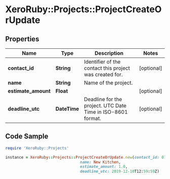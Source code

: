 # XeroRuby::Projects::ProjectCreateOrUpdate

## Properties

Name | Type | Description | Notes
------------ | ------------- | ------------- | -------------
**contact_id** | **String** | Identifier of the contact this project was created for. | [optional] 
**name** | **String** | Name of the project. | 
**estimate_amount** | **Float** |  | [optional] 
**deadline_utc** | **DateTime** | Deadline for the project. UTC Date Time in ISO-8601 format. | [optional] 

## Code Sample

```ruby
require 'XeroRuby::Projects'

instance = XeroRuby::Projects::ProjectCreateOrUpdate.new(contact_id: 01234567-89ab-cdef-0123-456789abcdef,
                                 name: New Kitchen,
                                 estimate_amount: 1.0,
                                 deadline_utc: 2019-12-10T12:59:59Z)
```


